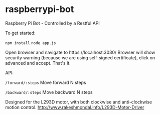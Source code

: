 # raspberrypi-bot
Raspberry Pi Bot - Controlled by a Restful API 

To get started:

`npm install`
`node app.js`

Open browser and navigate to https://localhost:3030/
Browser will show security warning (because we are using self-signed certificate), click on advanced and accept. 
That's it.

API:

`/forward/:steps`
Move forward N steps

`/backward/:steps`
Move backward N steps

Designed for the L293D motor, with both clockwise and anti-clockwise motion control.
http://www.rakeshmondal.info/L293D-Motor-Driver

